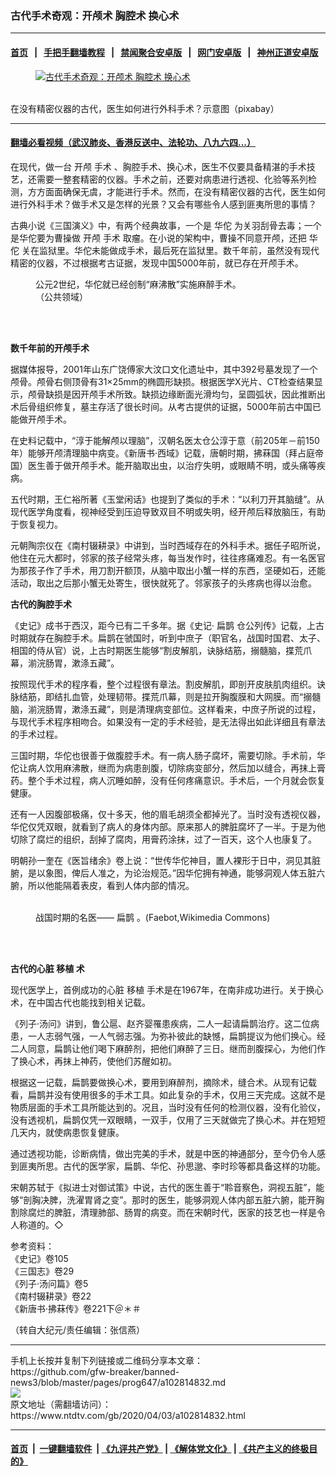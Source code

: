 ### 古代手术奇观：开颅术 胸腔术 换心术
------------------------

#### [首页](https://github.com/gfw-breaker/banned-news3/blob/master/README.md) &nbsp;&nbsp;|&nbsp;&nbsp; [手把手翻墙教程](https://github.com/gfw-breaker/guides/wiki) &nbsp;&nbsp;|&nbsp;&nbsp; [禁闻聚合安卓版](https://github.com/gfw-breaker/bn-android) &nbsp;&nbsp;|&nbsp;&nbsp; [网门安卓版](https://github.com/oGate2/oGate) &nbsp;&nbsp;|&nbsp;&nbsp; [神州正道安卓版](https://github.com/SzzdOgate/update) 



<div><div class="featured_image">
 <a href="https://i.ntdtv.com/assets/uploads/2020/04/2020-04-03_124239.jpg" target="_blank">
  <figure>
   <img alt="古代手术奇观：开颅术 胸腔术 换心术" src="https://i.ntdtv.com/assets/uploads/2020/04/2020-04-03_124239-800x450.jpg"/>
  </figure><br/>
 </a>
 <span class="caption">
  在没有精密仪器的古代，医生如何进行外科手术？示意图（pixabay）
 </span>
</div>
</div><hr/>

#### [翻墙必看视频（武汉肺炎、香港反送中、法轮功、八九六四...）](https://github.com/gfw-breaker/banned-news3/blob/master/pages/link3.md)

<div><div class="post_content" itemprop="articleBody">
 <p>
  在现代，做一台
  <ok href="https://www.ntdtv.com/gb/开颅.htm">
   开颅
  </ok>
  <ok href="https://www.ntdtv.com/gb/手术.htm">
   手术
  </ok>
  、胸腔手术、换心术，医生不仅要具备精湛的手术技艺，还需要一整套精密的仪器。手术之前，还要对病患进行透视、化验等系列检测，方方面面确保无虞，才能进行手术。然而，在没有精密仪器的古代，医生如何进行外科手术？做手术又是怎样的光景？又会有哪些令人感到匪夷所思的事情？
 </p>
 <p>
  古典小说《三国演义》中，有两个经典故事，一个是
  <ok href="https://www.ntdtv.com/gb/华佗.htm">
   华佗
  </ok>
  为关羽刮骨去毒；一个是华佗要为曹操做
  <ok href="https://www.ntdtv.com/gb/开颅.htm">
   开颅
  </ok>
  <ok href="https://www.ntdtv.com/gb/手术.htm">
   手术
  </ok>
  取瘤。在小说的架构中，曹操不同意开颅，还把
  <ok href="https://www.ntdtv.com/gb/华佗.htm">
   华佗
  </ok>
  关在监狱里。华佗未能做成手术，最后死在监狱里。数千年前，虽然没有现代精密的仪器，不过根据考古证据，发现中国5000年前，就已存在开颅手术。
 </p>
 <figure class="wp-caption alignnone" id="attachment_102814837" style="width: 336px">
  <img alt="" class="size-full wp-image-102814837" src="https://i.ntdtv.com/assets/uploads/2020/04/2020-04-03_123509.jpg">
   <br/><figcaption class="wp-caption-text">
    公元2世纪，华佗就已经创制“麻沸散”实施麻醉手术。（公共领域）
   </figcaption><br/>
  </img>
 </figure><br/>
 <p>
  <strong>
   数千年前的开颅手术
  </strong>
 </p>
 <p>
  据媒体报导，2001年山东广饶傅家大汶口文化遗址中，其中392号墓发现了一个颅骨。颅骨右侧顶骨有31×25mm的椭圆形缺损。根据医学X光片、CT检查结果显示，颅骨缺损是因开颅手术所致。缺损边缘断面光滑均匀，呈圆弧状，因此推断出术后骨组织修复，墓主存活了很长时间。从考古提供的证据，5000年前古中国已能做开颅手术。
 </p>
 <p>
  在史料记载中，“淳于能解颅以理脑”，汉朝名医太仓公淳于意（前205年－前150年）能够开颅清理脑中病变。《新唐书·西域》记载，唐朝时期，拂菻国（拜占庭帝国）医生善于做开颅手术。能开脑取出虫，以治疗失明，或眼睛不明，或头痛等疾病。
 </p>
 <p>
  五代时期，王仁裕所著《玉堂闲话》也提到了类似的手术：“以利刀开其脑缝”。从现代医学角度看，视神经受到压迫导致双目不明或失明，经开颅后释放脑压，有助于恢复视力。
 </p>
 <p>
  元朝陶宗仪在《南村辍耕录》中讲到，当时西域存在的外科手术。据任子昭所说，他住在元大都时，邻家的孩子经常头疼，每当发作时，往往疼痛难忍。有一名医官为那孩子作了手术，用刀割开额顶，从脑中取出小蟹一样的东西，坚硬如石，还能活动，取出之后那小蟹无处寄生，很快就死了。邻家孩子的头疼病也得以治愈。
 </p>
 <p>
  <strong>
   古代的胸腔手术
  </strong>
 </p>
 <p>
  《史记》成书于西汉，距今已有二千多年。据《史记·
  <ok href="https://www.ntdtv.com/gb/扁鹊.htm">
   扁鹊
  </ok>
  仓公列传》记载，上古时期就存在胸腔手术。扁鹊在虢国时，听到中庶子（职官名，战国时国君、太子、相国的侍从官）说，上古时期医生能够“割皮解肌，诀脉结筋，搦髓脑，揲荒爪幕，湔浣肠胃，漱涤五藏”。
 </p>
 <p>
  按照现代手术的程序看，整个过程很有章法。割皮解肌，即剖开皮肤肌肉组织。诀脉结筋，即结扎血管，处理韧带。揲荒爪幕，则是拉开胸腹膜和大网膜。而“搦髓脑，湔浣肠胃，漱涤五藏”，则是清理病变部位。这样看来，中庶子所说的过程，与现代手术程序相吻合。如果没有一定的手术经验，是无法得出如此详细且有章法的手术过程。
 </p>
 <p>
  三国时期，华佗也很善于做腹腔手术。有一病人肠子腐坏，需要切除。手术前，华佗让病人饮用麻沸散，继而为病患剖腹，切除病变部分，然后加以缝合，再抹上膏药。整个手术过程，病人沉睡如醉，没有任何疼痛意识。手术后，一个月就会恢复健康。
 </p>
 <p>
  还有一人因腹部极痛，仅十多天，他的眉毛胡须全都掉光了。当时没有透视仪器，华佗仅凭双眼，就看到了病人的身体内部。原来那人的脾脏腐坏了一半。于是为他切除了腐烂的组织，刮掉了腐肉，用膏药涂抹，过了一百天，这个人也康复了。
 </p>
 <p>
  明朝孙一奎在《医旨绪余》卷上说：“世传华佗神目，置人裸形于日中，洞见其脏腑，是以象图，俾后人准之，为论治规范。”因华佗拥有神通，能够洞观人体五脏六腑，所以他能隔着表皮，看到人体内部的情况。
 </p>
 <figure class="wp-caption alignnone" id="attachment_102814835" style="width: 411px">
  <img alt="" class="size-full wp-image-102814835" src="https://i.ntdtv.com/assets/uploads/2020/04/2020-04-03_123355.jpg">
   <br/><figcaption class="wp-caption-text">
    <br/>
    战国时期的名医——
    <ok href="https://www.ntdtv.com/gb/扁鹊.htm">
     扁鹊
    </ok>
    。(Faebot,Wikimedia Commons)
   </figcaption><br/>
  </img>
 </figure><br/>
 <p>
  <strong>
   古代的心脏
   <ok href="https://www.ntdtv.com/gb/移植.htm">
    移植
   </ok>
   术
  </strong>
 </p>
 <p>
  现代医学上，首例成功的心脏
  <ok href="https://www.ntdtv.com/gb/移植.htm">
   移植
  </ok>
  手术是在1967年，在南非成功进行。关于换心术，在中国古代也能找到相关记载。
 </p>
 <p>
  《列子·汤问》讲到，鲁公扈、赵齐婴罹患疾病，二人一起请扁鹊治疗。这二位病患，一人志弱气强，一人气弱志强。为弥补彼此的缺憾，扁鹊提议为他们换心。经二人同意，扁鹊让他们喝下麻醉剂，把他们麻醉了三日。继而剖腹探心，为他们作了换心术，再抹上神药，使他们苏醒如初。
 </p>
 <p>
  根据这一记载，扁鹊要做换心术，要用到麻醉剂，摘除术，缝合术。从现有记载看，扁鹊并没有使用很多的手术工具。如此复杂的手术，仅用三天完成。这就不是物质层面的手术工具所能达到的。况且，当时没有任何的检测仪器，没有化验仪，没有透视机，扁鹊仅凭一双眼睛，一双手，仅用了三天就做完了换心术。并在短短几天内，就使病患恢复健康。
 </p>
 <p>
  通过透视功能，诊断病情，做出完美的手术，就是中医的神通部分，至今仍令人感到匪夷所思。古代的医学家，扁鹊、华佗、孙思邈、李时珍等都具备这样的功能。
 </p>
 <p>
  宋朝苏轼于《拟进士对御试策》中说，古代的医生善于“聆音察色，洞视五脏”，能够“剖胸决脾，洗濯胃肾之变”。那时的医生，能够洞观人体内部五脏六腑，能开胸割除腐烂的脾脏，清理肺部、肠胃的病变。而在宋朝时代，医家的技艺也一样是令人称道的。◇
 </p>
 <p>
  参考资料：
  <br/>
  《史记》卷105
  <br/>
  《三国志》卷29
  <br/>
  《列子·汤问篇》卷5
  <br/>
  《南村辍耕录》卷22
  <br/>
  《新唐书·拂菻传》卷221下＠＊＃
 </p>
 <p>
  （转自大纪元/责任编辑：张信燕）
 </p>
 <div class="single_ad">
 </div>
</div>
</div>
<hr/>
手机上长按并复制下列链接或二维码分享本文章：<br/>
https://github.com/gfw-breaker/banned-news3/blob/master/pages/prog647/a102814832.md <br/>
<a href='https://github.com/gfw-breaker/banned-news3/blob/master/pages/prog647/a102814832.md'><img src='https://github.com/gfw-breaker/banned-news3/blob/master/pages/prog647/a102814832.md.png'/></a> <br/>
原文地址（需翻墙访问）：https://www.ntdtv.com/gb/2020/04/03/a102814832.html


------------------------
#### [首页](https://github.com/gfw-breaker/banned-news3/blob/master/README.md) &nbsp;|&nbsp; [一键翻墙软件](https://github.com/gfw-breaker/nogfw/blob/master/README.md) &nbsp;| [《九评共产党》](https://github.com/gfw-breaker/9ping.md/blob/master/README.md#九评之一评共产党是什么) | [《解体党文化》](https://github.com/gfw-breaker/jtdwh.md/blob/master/README.md) | [《共产主义的终极目的》](https://github.com/gfw-breaker/gczydzjmd.md/blob/master/README.md)


<img src='http://gfw-breaker.win/banned-news3/pages/prog647/a102814832.md' width='0px' height='0px'/>